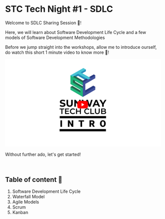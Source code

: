 # STC Tech Night #1 - SDLC

Welcome to SDLC Sharing Session 🥳!

Here, we will learn about Software Development Life Cycle and a few models of Software Development Methodologies
 
Before we jump straight into the workshops, allow me to introduce ourself, do watch this short 1 minute video to know more 🎇!

[![intro video](/assets/banner.png)](https://www.youtube.com/watch?v=aBNvCoJP-ag)

Without further ado, let's get started!

<br>

## Table of content 📄

1. Software Development Life Cycle
2. Waterfall Model
3. Agile Models
4. Scrum
5. Kanban
